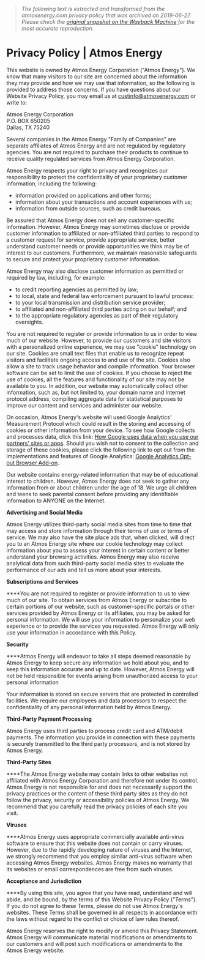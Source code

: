 > *The following text is extracted and transformed from the atmosenergy.com privacy policy that was archived on 2019-06-27. Please check the [original snapshot on the Wayback Machine](https://web.archive.org/web/20190627190905id_/https%3A//www.atmosenergy.com/privacy-policy) for the most accurate reproduction.*

# Privacy Policy | Atmos Energy

This website is owned by Atmos Energy Corporation ("Atmos Energy"). We know that many visitors to our site are concerned about the information they may provide and how we may use that information, so the following is provided to address those concerns. If you have questions about our Website Privacy Policy, you may email us at [custinfo@atmosenergy.com](mailto:custinfo@atmosenergy.com) or write to:

Atmos Energy Corporation  
P.O. BOX 650205  
Dallas, TX 75240

Several companies in the Atmos Energy "Family of Companies" are separate affiliates of Atmos Energy and are not regulated by regulatory agencies. You are not required to purchase their products to continue to receive quality regulated services from Atmos Energy Corporation.

Atmos Energy respects your right to privacy and recognizes our responsibility to protect the confidentiality of your proprietary customer information, including the following:

  * information provided on applications and other forms;
  * information about your transactions and account experiences with us;
  * information from outside sources, such as credit bureaus.



Be assured that Atmos Energy does not sell any customer-specific information. However, Atmos Energy may sometimes disclose or provide customer information to affiliated or non-affiliated third parties to respond to a customer request for service, provide appropriate service, better understand customer needs or provide opportunities we think may be of interest to our customers. Furthermore, we maintain reasonable safeguards to secure and protect your proprietary customer information.

Atmos Energy may also disclose customer information as permitted or required by law, including, for example:

  * to credit reporting agencies as permitted by law;
  * to local, state and federal law enforcement pursuant to lawful process:
  * to your local transmission and distribution service provider;
  * to affiliated and non-affiliated third parties acting on our behalf; and
  * to the appropriate regulatory agencies as part of their regulatory oversights.



You are not required to register or provide information to us in order to view much of our website. However, to provide our customers and site visitors with a personalized online experience, we may use "cookie" technology on our site. Cookies are small text files that enable us to recognize repeat visitors and facilitate ongoing access to and use of the site. Cookies also allow a site to track usage behavior and compile information. Your browser software can be set to limit the use of cookies. If you choose to reject the use of cookies, all the features and functionality of our site may not be available to you. In addition, our website may automatically collect other information, such as, but not limited to, your domain name and Internet protocol address, compiling aggregate data for statistical purposes to improve our content and services and administer our website.

On occasion, Atmos Energy's website will used Google Analytics' Measurement Protocol which could result in the storing and accessing of cookies or other information from your device. To see how Google collects and processes data, click this link: [How Google uses data when you use our partners' sites or apps](http://www.google.com/policies/privacy/partners/). Should you wish not to consent to the collection and storage of these cookies, please click the following link to opt out from the implementations and features of Google Analytics: [Google Analytics Opt-out Browser Add-on](https://tools.google.com/dlpage/gaoptout/).

Our website contains energy-related information that may be of educational interest to children. However, Atmos Energy does not seek to gather any information from or about children under the age of 18. We urge all children and teens to seek parental consent before providing any identifiable information to ANYONE on the Internet.

 **Advertising and Social Media**

Atmos Energy utilizes third-party social media sites from time to time that may access and store information through their terms of use or terms of service. We may also have the site place ads that, when clicked, will direct you to an Atmos Energy site where our cookie technology may collect information about you to assess your interest in certain content or better understand your browsing activities. Atmos Energy may also receive analytical data from such third-party social media sites to evaluate the performance of our ads and tell us more about your interests.

 **Subscriptions and Services**

 ****You are not required to register or provide information to us to view much of our site. To obtain services from Atmos Energy or subscribe to certain portions of our website, such as customer-specific portals or other services provided by Atmos Energy or its affiliates, you may be asked for personal information. We will use your information to personalize your web experience or to provide the services you requested. Atmos Energy will only use your information in accordance with this Policy.

 **Security**

 ****Atmos Energy will endeavor to take all steps deemed reasonable by Atmos Energy to keep secure any information we hold about you, and to keep this information accurate and up to date. However, Atmos Energy will not be held responsible for events arising from unauthorized access to your personal information

Your information is stored on secure servers that are protected in controlled facilities. We require our employees and data processors to respect the confidentiality of any personal information held by Atmos Energy.

 **Third-Party Payment Processing**

Atmos Energy uses third parties to process credit card and ATM/debit payments. The information you provide in connection with these payments is securely transmitted to the third party processors, and is not stored by Atmos Energy.

 **Third-Party Sites**

 ****The Atmos Energy website may contain links to other websites not affiliated with Atmos Energy Corporation and therefore not under its control. Atmos Energy is not responsible for and does not necessarily support the privacy practices or the content of these third party sites as they do not follow the privacy, security or accessibility policies of Atmos Energy. We recommend that you carefully read the privacy policies of each site you visit.

 **Viruses**

 ****Atmos Energy uses appropriate commercially available anti-virus software to ensure that this website does not contain or carry viruses. However, due to the rapidly developing nature of viruses and the Internet, we strongly recommend that you employ similar anti-virus software when accessing Atmos Energy websites. Atmos Energy makes no warranty that its websites or email correspondences are free from such viruses.

 **Acceptance and Jurisdiction**

 ****By using this site, you agree that you have read, understand and will abide, and be bound, by the terms of this Website Privacy Policy ("Terms"). If you do not agree to these Terms, please do not use Atmos Energy's websites. These Terms shall be governed in all respects in accordance with the laws without regard to the conflict or choice of law rules thereof.

Atmos Energy reserves the right to modify or amend this Privacy Statement. Atmos Energy will communicate material modifications or amendments to our customers and will post such modifications or amendments to the Atmos Energy website.
